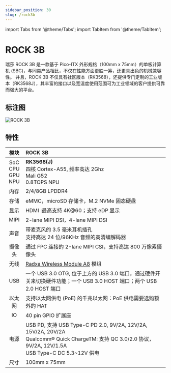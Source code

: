 ```yaml
---
sidebar_position: 30
slug: /rock3b
---
```


import Tabs from '@theme/Tabs';
import TabItem from '@theme/TabItem';

# ROCK 3B

瑞莎 ROCK 3B 是一款基于 Pico-ITX 外形规格（100mm x 75mm）的单板计算机 (SBC)，与同类产品相比，不仅在性能方面更胜一筹，还更具出色的机械兼容性。
并且，ROCK 3B 不仅具有社区版本（RK3568），还提供专门定制的工业版本（RK3568J），其丰富的接口以及宽温度使用范围可为工业领域的客户提供可靠而强大的平台。

## 标注图

![ROCK 3B](/img/rock3/3b/rock3b-interfaces.webp)

## 特性

|            模块             | ROCK 3B                                                                                                                                                           |
| :-------------------------: | :---------------------------------------------------------------------------------------------------------------------------------------------------------------- |
| SoC<br/>CPU<br/>GPU<br/>NPU | **RK3568(J)**<br/>四核 Cortex-A55, 频率高达 2Ghz<br/>Mali G52<br/>0.8TOPS NPU                                                                                     |
|            内存             | 2/4/8GB LPDDR4                                                                                                                                                    |
|            存储             | eMMC，microSD 存储卡，M.2 NVMe 固态硬盘                                                                                                                           |
|            显示             | HDMI :最高支持 4K@60；支持 eDP 显示                                                                                                                               |
|            MIPI             | 2-lane MIPI DSI，4-lane MIPI DSI                                                                                                                                  |
|            声音             | 带麦克风的 3.5 毫米耳机插孔<br/>支持高达 24 位/96KHz 音频的高清编解码器                                                                                           |
|           摄像头            | 通过 FPC 连接的 2-lane MIPI CSI，支持高达 800 万像素摄像头                                                                                                        |
|            无线             | [Radxa Wireless Module A8](/accessories/wireless-a8) 模组                                                                                                         |
|             USB             | 一个 USB 3.0 OTG, 位于上方的 USB 3.0 端口，通过硬件开关来切换硬件功能；一个 USB 3.0 HOST 端口；两个 USB 2.0 HOST 端口                                             |
|           以太网            | 支持以太网供电 (PoE) 的千兆以太网：PoE 供电需要选购额外的 HAT                                                                                                     |
|             IO              | 40 pin GPIO 扩展座                                                                                                                                                |
|            电源             | USB PD, 支持 USB Type-C PD 2.0, 9V/2A, 12V/2A, 15V/2A, 20V/2A<br/>Qualcomm® Quick ChargeTM: 支持 QC 3.0/2.0 协议，9V/2A, 12V/1.5A<br/>USB Type-C DC 5.3~12V 供电 |
|            尺寸             | 100mm x 75mm                                                                                                                                                      |
